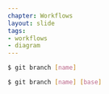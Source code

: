 ```yaml
---
chapter: Workflows
layout: slide
tags:
- workflows
- diagram
---
```


```bash
$ git branch [name]

$ git branch [name] [base]
```
